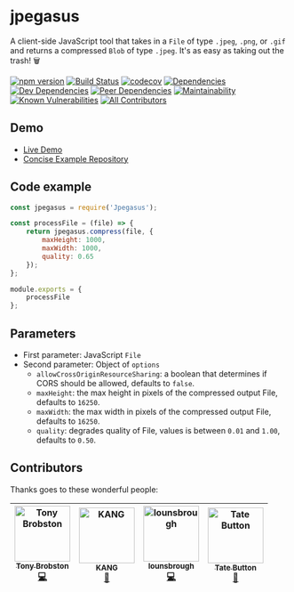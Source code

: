 # jpegasus
A client-side JavaScript tool that takes in a `File` of type `.jpeg`, `.png`, or `.gif` and returns a compressed `Blob` of type `.jpeg`. It's as easy as taking out the trash! 🗑

[![npm version](https://badge.fury.io/js/jpegasus.svg)](https://badge.fury.io/js/jpegasus)
[![Build Status](https://travis-ci.com/TonyBrobston/jpegasus.svg?branch=master)](https://travis-ci.org/TonyBrobston/jpegasus)
[![codecov](https://codecov.io/gh/TonyBrobston/jpegasus/branch/master/graph/badge.svg)](https://codecov.io/gh/tonybrobston/jpegasus)
[![Dependencies](https://david-dm.org/tonybrobston/jpegasus/status.svg)](https://david-dm.org/tonybrobston/jpegasus)
[![Dev Dependencies](https://david-dm.org/tonybrobston/jpegasus/dev-status.svg)](https://david-dm.org/tonybrobston/jpegasus?type=dev)
[![Peer Dependencies](https://david-dm.org/tonybrobston/jpegasus/peer-status.svg)](https://david-dm.org/tonybrobston/jpegasus?type=peer)
[![Maintainability](https://api.codeclimate.com/v1/badges/ffcbe17657aabd16ed79/maintainability)](https://codeclimate.com/github/TonyBrobston/jpegasus/maintainability)
[![Known Vulnerabilities](https://snyk.io/test/github/tonybrobston/jpegasus/badge.svg)](https://snyk.io/test/github/tonybrobston/jpegasus)
[![All Contributors](https://img.shields.io/badge/all_contributors-4-orange.svg?style=flat-square)](#contributors)

## Demo
* [Live Demo](https://tonybrobston.github.io/jpegasus-demo)
* [Concise Example Repository](https://github.com/TonyBrobston/jpegasus-demo)

## Code example

```js
const jpegasus = require('Jpegasus');

const processFile = (file) => {
    return jpegasus.compress(file, {
        maxHeight: 1000,
        maxWidth: 1000,
        quality: 0.65
    });
};

module.exports = {
    processFile
};
```

## Parameters
* First parameter: JavaScript `File`
* Second parameter: Object of `options`
  * `allowCrossOriginResourceSharing`: a boolean that determines if CORS should be allowed, defaults to `false`.
  * `maxHeight`: the max height in pixels of the compressed output File, defaults to `16250`.
  * `maxWidth`: the max width in pixels of the compressed output File, defaults to `16250`.
  * `quality`: degrades quality of File, values is between `0.01` and `1.00`, defaults to `0.50`.

## Contributors
Thanks goes to these wonderful people:

<!-- ALL-CONTRIBUTORS-LIST:START - Do not remove or modify this section -->
<!-- prettier-ignore -->
| [<img src="https://avatars3.githubusercontent.com/u/4724577?v=4" width="100px;" alt="Tony Brobston"/><br /><sub><b>Tony Brobston</b></sub>](https://github.com/TonyBrobston)<br />[💻](https://github.com/TonyBrobston/jpegasus/commits?author=TonyBrobston "Code") | [<img src="https://avatars1.githubusercontent.com/u/13721600?v=4" width="100px;" alt="KANG"/><br /><sub><b>KANG</b></sub>](https://github.com/mkangjazz)<br />[🎨](#design-mkangjazz "Design") | [<img src="https://avatars1.githubusercontent.com/u/8313853?v=4" width="100px;" alt="lounsbrough"/><br /><sub><b>lounsbrough</b></sub>](https://github.com/lounsbrough)<br />[💻](https://github.com/TonyBrobston/jpegasus/commits?author=lounsbrough "Code") | [<img src="https://avatars3.githubusercontent.com/u/6607650?v=4" width="100px;" alt="Tate Button"/><br /><sub><b>Tate Button</b></sub>](https://github.com/buttontate)<br />[🤔](#ideas-buttontate "Ideas, Planning, & Feedback") | 
| :---: | :---: | :---: | :---: |
<!-- ALL-CONTRIBUTORS-LIST:END -->
